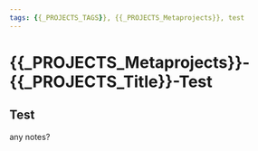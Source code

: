 ```yaml
---
tags: {{_PROJECTS_TAGS}}, {{_PROJECTS_Metaprojects}}, test
---
```


# {{_PROJECTS_Metaprojects}}-{{_PROJECTS_Title}}-Test

## Test
any notes?


